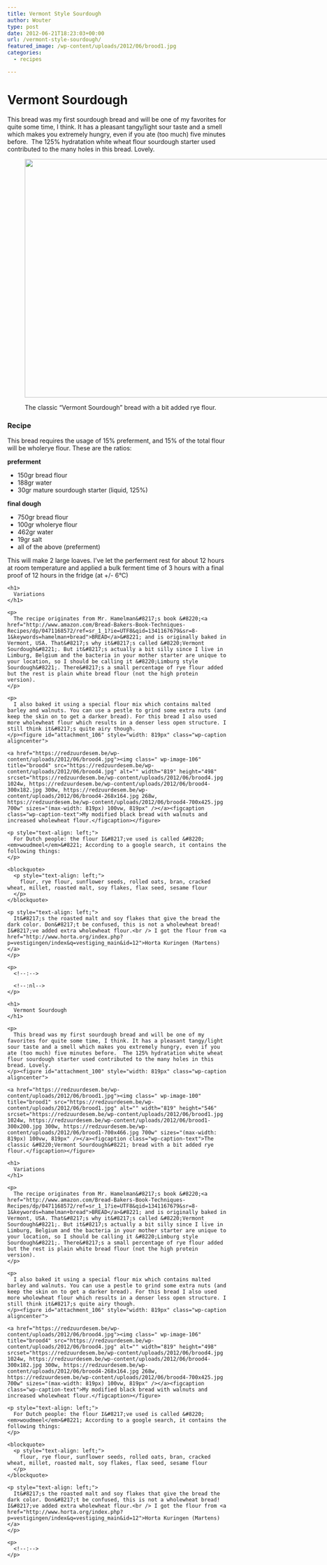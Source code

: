 ```yaml
---
title: Vermont Style Sourdough
author: Wouter
type: post
date: 2012-06-21T18:23:03+00:00
url: /vermont-style-sourdough/
featured_image: /wp-content/uploads/2012/06/brood1.jpg
categories:
  - recipes

---
```

<!--:en-->

# Vermont Sourdough

This bread was my first sourdough bread and will be one of my favorites for quite some time, I think. It has a pleasant tangy/light sour taste and a smell which makes you extremely hungry, even if you ate (too much) five minutes before.  The 125% hydratation white wheat flour sourdough starter used contributed to the many holes in this bread. Lovely.<figure id="attachment_100" style="width: 819px" class="wp-caption aligncenter">

[<img class=" wp-image-100" title="brood1" src="https://redzuurdesem.be/wp-content/uploads/2012/06/brood1.jpg" alt="" width="819" height="546" srcset="https://redzuurdesem.be/wp-content/uploads/2012/06/brood1.jpg 1024w, https://redzuurdesem.be/wp-content/uploads/2012/06/brood1-300x200.jpg 300w, https://redzuurdesem.be/wp-content/uploads/2012/06/brood1-700x466.jpg 700w" sizes="(max-width: 819px) 100vw, 819px" />][1]<figcaption class="wp-caption-text">The classic &#8220;Vermont Sourdough&#8221; bread with a bit added rye flour.</figcaption></figure> 

### Recipe

This bread requires the usage of 15% preferment, and 15% of the total flour will be wholerye flour. These are the ratios:

**preferment**

  * 150gr bread flour
  * 188gr water
  * 30gr mature sourdough starter (liquid, 125%)

<div>
  <strong>final dough</strong>
</div>

<div>
  <ul>
    <li>
      750gr bread flour
    </li>
    <li>
      100gr wholerye flour
    </li>
    <li>
      462gr water
    </li>
    <li>
      19gr salt
    </li>
    <li>
      all of the above (preferment)
    </li>
  </ul>
  
  <div>
    This will make 2 large loaves. I&#8217;ve let the perferment rest for about 12 hours at room temperature and applied a bulk ferment time of 3 hours with a final proof of 12 hours in the fridge (at +/- 6°C)
  </div>
  
  <p>
    <strong></strong></div> 
    
    <h1>
      Variations
    </h1>
    
    <p>
      The recipe originates from Mr. Hamelman&#8217;s book &#8220;<a href="http://www.amazon.com/Bread-Bakers-Book-Techniques-Recipes/dp/0471168572/ref=sr_1_1?ie=UTF8&qid=1341167679&sr=8-1&keywords=hamelman+bread">BREAD</a>&#8221; and is originally baked in Vermont, USA. That&#8217;s why it&#8217;s called &#8220;Vermont Sourdough&#8221;. But it&#8217;s actually a bit silly since I live in Limburg, Belgium and the bacteria in your mother starter are unique to your location, so I should be calling it &#8220;Limburg style Sourdough&#8221;. There&#8217;s a small percentage of rye flour added but the rest is plain white bread flour (not the high protein version).
    </p>
    
    <p>
      I also baked it using a special flour mix which contains malted barley and walnuts. You can use a pestle to grind some extra nuts (and keep the skin on to get a darker bread). For this bread I also used more wholewheat flour which results in a denser less open structure. I still think it&#8217;s quite airy though.
    </p><figure id="attachment_106" style="width: 819px" class="wp-caption aligncenter">
    
    <a href="https://redzuurdesem.be/wp-content/uploads/2012/06/brood4.jpg"><img class=" wp-image-106" title="brood4" src="https://redzuurdesem.be/wp-content/uploads/2012/06/brood4.jpg" alt="" width="819" height="498" srcset="https://redzuurdesem.be/wp-content/uploads/2012/06/brood4.jpg 1024w, https://redzuurdesem.be/wp-content/uploads/2012/06/brood4-300x182.jpg 300w, https://redzuurdesem.be/wp-content/uploads/2012/06/brood4-268x164.jpg 268w, https://redzuurdesem.be/wp-content/uploads/2012/06/brood4-700x425.jpg 700w" sizes="(max-width: 819px) 100vw, 819px" /></a><figcaption class="wp-caption-text">My modified black bread with walnuts and increased wholewheat flour.</figcaption></figure> 
    
    <p style="text-align: left;">
      For Dutch people: the flour I&#8217;ve used is called &#8220;<em>woudmeel</em>&#8221; According to a google search, it contains the following things:
    </p>
    
    <blockquote>
      <p style="text-align: left;">
        flour, rye flour, sunflower seeds, rolled oats, bran, cracked wheat, millet, roasted malt, soy flakes, flax seed, sesame flour
      </p>
    </blockquote>
    
    <p style="text-align: left;">
      It&#8217;s the roasted malt and soy flakes that give the bread the dark color. Don&#8217;t be confused, this is not a wholewheat bread! I&#8217;ve added extra wholewheat flour.<br /> I got the flour from <a href="http://www.horta.org/index.php?p=vestigingen/index&q=vestiging_main&id=12">Horta Kuringen (Martens)</a>
    </p>
    
    <p>
      <!--:-->
      
      <!--:nl-->
    </p>
    
    <h1>
      Vermont Sourdough
    </h1>
    
    <p>
      This bread was my first sourdough bread and will be one of my favorites for quite some time, I think. It has a pleasant tangy/light sour taste and a smell which makes you extremely hungry, even if you ate (too much) five minutes before.  The 125% hydratation white wheat flour sourdough starter used contributed to the many holes in this bread. Lovely.
    </p><figure id="attachment_100" style="width: 819px" class="wp-caption aligncenter">
    
    <a href="https://redzuurdesem.be/wp-content/uploads/2012/06/brood1.jpg"><img class=" wp-image-100" title="brood1" src="https://redzuurdesem.be/wp-content/uploads/2012/06/brood1.jpg" alt="" width="819" height="546" srcset="https://redzuurdesem.be/wp-content/uploads/2012/06/brood1.jpg 1024w, https://redzuurdesem.be/wp-content/uploads/2012/06/brood1-300x200.jpg 300w, https://redzuurdesem.be/wp-content/uploads/2012/06/brood1-700x466.jpg 700w" sizes="(max-width: 819px) 100vw, 819px" /></a><figcaption class="wp-caption-text">The classic &#8220;Vermont Sourdough&#8221; bread with a bit added rye flour.</figcaption></figure> 
    
    <h1>
      Variations
    </h1>
    
    <p>
      The recipe originates from Mr. Hamelman&#8217;s book &#8220;<a href="http://www.amazon.com/Bread-Bakers-Book-Techniques-Recipes/dp/0471168572/ref=sr_1_1?ie=UTF8&qid=1341167679&sr=8-1&keywords=hamelman+bread">BREAD</a>&#8221; and is originally baked in Vermont, USA. That&#8217;s why it&#8217;s called &#8220;Vermont Sourdough&#8221;. But it&#8217;s actually a bit silly since I live in Limburg, Belgium and the bacteria in your mother starter are unique to your location, so I should be calling it &#8220;Limburg style Sourdough&#8221;. There&#8217;s a small percentage of rye flour added but the rest is plain white bread flour (not the high protein version).
    </p>
    
    <p>
      I also baked it using a special flour mix which contains malted barley and walnuts. You can use a pestle to grind some extra nuts (and keep the skin on to get a darker bread). For this bread I also used more wholewheat flour which results in a denser less open structure. I still think it&#8217;s quite airy though.
    </p><figure id="attachment_106" style="width: 819px" class="wp-caption aligncenter">
    
    <a href="https://redzuurdesem.be/wp-content/uploads/2012/06/brood4.jpg"><img class=" wp-image-106" title="brood4" src="https://redzuurdesem.be/wp-content/uploads/2012/06/brood4.jpg" alt="" width="819" height="498" srcset="https://redzuurdesem.be/wp-content/uploads/2012/06/brood4.jpg 1024w, https://redzuurdesem.be/wp-content/uploads/2012/06/brood4-300x182.jpg 300w, https://redzuurdesem.be/wp-content/uploads/2012/06/brood4-268x164.jpg 268w, https://redzuurdesem.be/wp-content/uploads/2012/06/brood4-700x425.jpg 700w" sizes="(max-width: 819px) 100vw, 819px" /></a><figcaption class="wp-caption-text">My modified black bread with walnuts and increased wholewheat flour.</figcaption></figure> 
    
    <p style="text-align: left;">
      For Dutch people: the flour I&#8217;ve used is called &#8220;<em>woudmeel</em>&#8221; According to a google search, it contains the following things:
    </p>
    
    <blockquote>
      <p style="text-align: left;">
        flour, rye flour, sunflower seeds, rolled oats, bran, cracked wheat, millet, roasted malt, soy flakes, flax seed, sesame flour
      </p>
    </blockquote>
    
    <p style="text-align: left;">
      It&#8217;s the roasted malt and soy flakes that give the bread the dark color. Don&#8217;t be confused, this is not a wholewheat bread! I&#8217;ve added extra wholewheat flour.<br /> I got the flour from <a href="http://www.horta.org/index.php?p=vestigingen/index&q=vestiging_main&id=12">Horta Kuringen (Martens)</a>
    </p>
    
    <p>
      <!--:-->
    </p>

 [1]: https://redzuurdesem.be/wp-content/uploads/2012/06/brood1.jpg